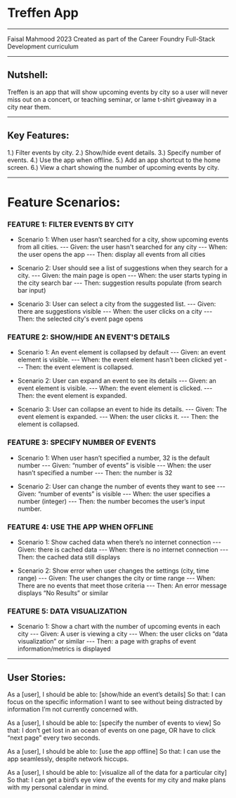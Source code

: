 # Treffen App

----------
Faisal Mahmood 2023
Created as part of the Career Foundry Full-Stack Development curriculum


----------
## Nutshell:

Treffen is an app that will show upcoming events by city so a user will never miss out on a concert, or teaching seminar, or lame t-shirt giveaway in a city near them.


----------
## Key Features:

1.) Filter events by city. 
2.)  Show/hide event details. 
3.) Specify number of events. 
4.) Use the app when offline. 
5.) Add an app shortcut to the home screen. 
6.) View a chart showing the number of upcoming events by city. 


----------
# Feature Scenarios:

### FEATURE 1: FILTER EVENTS BY CITY
- Scenario 1: When user hasn’t searched for a city, show upcoming events from all cities.
--- Given: the user hasn't searched for any city
--- When: the user opens the app
--- Then: display all events from all cities

- Scenario 2: User should see a list of suggestions when they search for a city.
--- Given: the main page is open
--- When: the user starts typing in the city search bar
--- Then: suggestion results populate (from search bar input)

- Scenario 3: User can select a city from the suggested list.
--- Given: there are suggestions visible
--- When: the user clicks on a city
--- Then: the selected city's event page opens

### FEATURE 2: SHOW/HIDE AN EVENT'S DETAILS
- Scenario 1: An event element is collapsed by default
--- Given: an event element is visible.
--- When: the event element hasn’t been clicked yet
--- Then: the event element is collapsed.

- Scenario 2: User can expand an event to see its details
--- Given: an event element is visible.
--- When: the event element is clicked.
--- Then: the event element is expanded.

- Scenario 3: User can collapse an event to hide its details.
--- Given: The event element is expanded.
--- When: the user clicks it.
--- Then: the element is collapsed.

### FEATURE 3: SPECIFY NUMBER OF EVENTS
- Scenario 1: When user hasn’t specified a number, 32 is the default number
--- Given: “number of events” is visible
--- When: the user hasn’t specified a number
--- Then: the number is 32

- Scenario 2: User can change the number of events they want to see
--- Given: “number of events” is visible
--- When: the user specifies a number (integer)
--- Then: the number becomes the user’s input number.

### FEATURE 4: USE THE APP WHEN OFFLINE
- Scenario 1: Show cached data when there’s no internet connection
--- Given: there is cached data
--- When: there is no internet connection
--- Then: the cached data still displays

- Scenario 2: Show error when user changes the settings (city, time range)
--- Given: The user changes the city or time range
--- When: There are no events that meet those criteria
--- Then: An error message displays “No Results” or similar

### FEATURE 5: DATA VISUALIZATION
- Scenario 1: Show a chart with the number of upcoming events in each city
--- Given: A user is viewing a city
--- When: the user clicks on “data visualization” or similar
--- Then: a page with graphs of event information/metrics is displayed


----------
## User Stories:

As a [user],
I should be able to: [show/hide an event’s details]
So that: I can focus on the specific information I want to see without being distracted by information I’m not currently concerned with.

As a [user],
I should be able to: [specify the number of events to view]
So that: I don’t get lost in an ocean of events on one page, OR have to click “next page” every two seconds.

As a [user],
I should be able to: [use the app offline]
So that: I can use the app seamlessly, despite network hiccups.

As a [user],
I should be able to: [visualize all of the data for a particular city]
So that: I can get a bird’s eye view of the events for my city and make plans with my personal calendar in mind.
